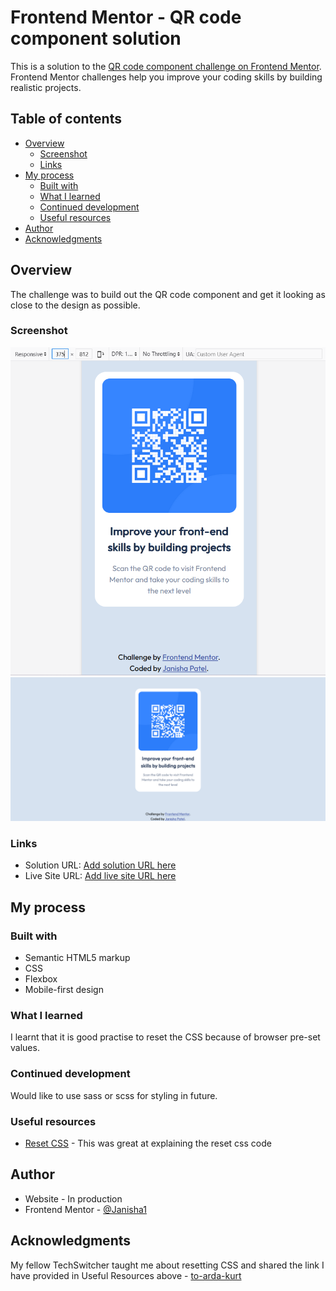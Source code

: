 # Frontend Mentor - QR code component solution

This is a solution to the [QR code component challenge on Frontend Mentor](https://www.frontendmentor.io/challenges/qr-code-component-iux_sIO_H). Frontend Mentor challenges help you improve your coding skills by building realistic projects. 

## Table of contents

- [Overview](#overview)
  - [Screenshot](#screenshot)
  - [Links](#links)
- [My process](#my-process)
  - [Built with](#built-with)
  - [What I learned](#what-i-learned)
  - [Continued development](#continued-development)
  - [Useful resources](#useful-resources)
- [Author](#author)
- [Acknowledgments](#acknowledgments)

## Overview
The challenge was to build out the QR code component and get it looking as close to the design as possible.

### Screenshot
![Mobile-Version](./images/image-JP-mobile-version.png)
![Desktop-Version](./images/image-JP-desktop-version.png)

### Links
- Solution URL: [Add solution URL here](https://your-solution-url.com)
- Live Site URL: [Add live site URL here](https://your-live-site-url.com)

## My process
### Built with
- Semantic HTML5 markup
- CSS
- Flexbox
- Mobile-first design

### What I learned
I learnt that it is good practise to reset the CSS because of browser pre-set values.  

### Continued development
Would like to use sass or scss for styling in future.

### Useful resources
- [Reset CSS](https://andy-bell.co.uk/a-more-modern-css-reset/) - This was great at explaining the reset css code

## Author
- Website - In production
- Frontend Mentor - [@Janisha1](https://www.frontendmentor.io/profile/Janisha1)

## Acknowledgments
My fellow TechSwitcher taught me about resetting CSS and shared the link I have provided in Useful Resources above - [to-arda-kurt](https://github.com/to-arda-kurt)
